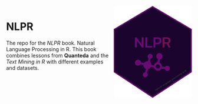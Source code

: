 

<img height='250' align='right' src="./NLPR/NLPR.png">

# NLPR

The repo for the _NLPR_ book. Natural Language Processing in R. This book combines 
lessons from **Quanteda** and the _Text Mining in R_ with different examples and 
datasets.

